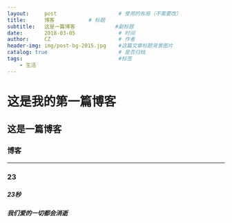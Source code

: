 ```yaml
---
layout:     post                    # 使用的布局（不需要改）
title:      博客           # 标题 
subtitle:   这是一篇博客             #副标题
date:       2018-03-05              # 时间
author:     CZ                      # 作者
header-img: img/post-bg-2015.jpg    #这篇文章标题背景图片
catalog: true                       # 是否归档
tags:                               #标签
    - 生活
---
```




# 这是我的第一篇博客
## 这是一篇博客
### 博客
***
### 23
##### 23秒
##### 我们爱的一切都会消逝
#####
